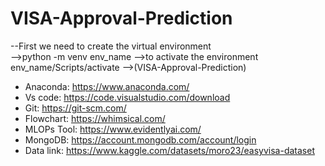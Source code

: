 # VISA-Approval-Prediction
--First we need to create the virtual environment  
-->python -m venv env_name
-->to activate the environment env_name/Scripts/activate
-->(VISA-Approval-Prediction)


-   Anaconda: https://www.anaconda.com/
-   Vs code: https://code.visualstudio.com/download
-   Git: https://git-scm.com/
-   Flowchart: https://whimsical.com/
-   MLOPs Tool: https://www.evidentlyai.com/
-   MongoDB: https://account.mongodb.com/account/login
-   Data link: https://www.kaggle.com/datasets/moro23/easyvisa-dataset